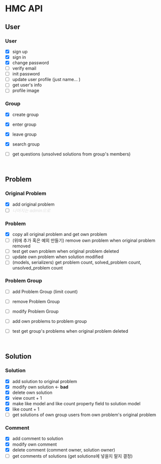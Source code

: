 # HMC API

## User

### User
- [x] sign up
- [x] sign in
- [x] change password
- [ ] verify email
- [ ] init password
- [ ] update user profile (just name... )
- [ ] get user's info
- [ ] profile image

### Group
- [x] create group
- [x] enter group
- [x] leave group
- [x] search group
- [ ] get questions (unsolved solutions from group's members)


<br />

## Problem

### Original Problem
- [x] add original problem
- [ ] *<span style="color: #DDD;">나머지는 admin으로</span>*

### Problem
- [x] copy all original problem and get own problem
- [ ] (위에 추가 혹은 예외 만들기) remove own problem when original problem removed
- [ ] test get own problem when original problem deleted
- [ ] update own problem when solution modified
- [ ] (models, serializers) get problem count, solved_problem count, unsolved_problem count

### Problem Group
- [ ] add Problem Group (limit count)
- [ ] remove Problem Group
- [ ] modify Problem Group
- [ ] add own problems to problem group
- [ ] test get group's problems when original problem deleted


<br />

## Solution

### Solution
- [x] add solution to original problem
- [x] modify own solution <- **bad**
- [x] delete own solution
- [x] view count + 1
- [x] make like model and like count property field to solution model
- [x] like count + 1
- [ ] get solutions of own group users from own problem's original problem

### Comment
- [x] add comment to solution
- [x] modify own comment
- [x] delete comment (comment owner, solution owner)
- [ ] get comments of solutions (get solutions에 넣을지 말지 결정)